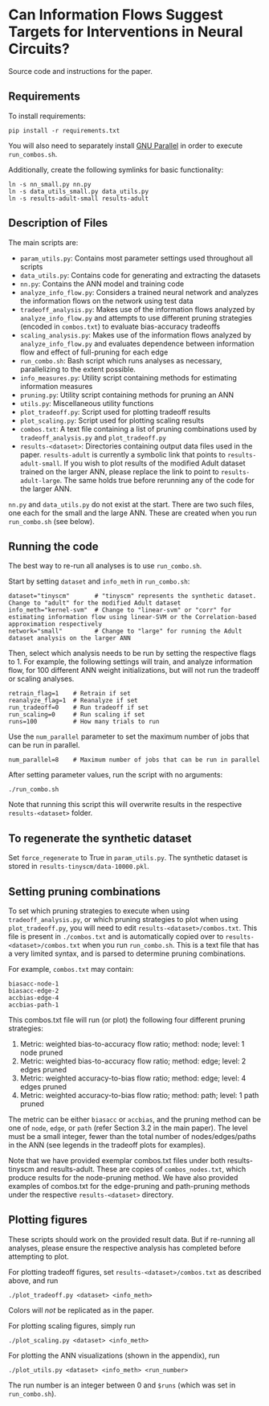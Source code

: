 # Can Information Flows Suggest Targets for Interventions in Neural Circuits?

Source code and instructions for the paper.

## Requirements

To install requirements:

```setup
pip install -r requirements.txt
```

You will also need to separately install [GNU Parallel](https://www.gnu.org/software/parallel/) in order to execute `run_combos.sh`.

Additionally, create the following symlinks for basic functionality:

```
ln -s nn_small.py nn.py
ln -s data_utils_small.py data_utils.py
ln -s results-adult-small results-adult
```

## Description of Files

The main scripts are:
- `param_utils.py`: Contains most parameter settings used throughout all scripts
- `data_utils.py`: Contains code for generating and extracting the datasets
- `nn.py`: Contains the ANN model and training code
- `analyze_info_flow.py`: Considers a trained neural network and analyzes the information flows on the network using test data
- `tradeoff_analysis.py`: Makes use of the information flows analyzed by `analyze_info_flow.py` and attempts to use different pruning strategies (encoded in `combos.txt`) to evaluate bias-accuracy tradeoffs
- `scaling_analysis.py`: Makes use of the information flows analyzed by `analyze_info_flow.py` and evaluates dependence between information flow and effect of full-pruning for each edge
- `run_combo.sh`: Bash script which runs analyses as necessary, parallelizing to the extent possible.
- `info_measures.py`: Utility script containing methods for estimating information measures
- `pruning.py`: Utility script containing methods for pruning an ANN
- `utils.py`: Miscellaneous utility functions
- `plot_tradeoff.py`: Script used for plotting tradeoff results
- `plot_scaling.py`: Script used for plotting scaling results
- `combos.txt`: A text file containing a list of pruning combinations used by `tradeoff_analysis.py` and `plot_tradeoff.py`
- `results-<dataset>`: Directories containing output data files used in the paper. `results-adult` is currently a symbolic link that points to `results-adult-small`. If you wish to plot results of the modified Adult dataset trained on the larger ANN, please replace the link to point to `results-adult-large`. The same holds true before rerunning any of the code for the larger ANN.

`nn.py` and `data_utils.py` do not exist at the start. There are two such files, one each for the small and the large ANN. These are created when you run `run_combo.sh` (see below).

## Running the code

The best way to re-run all analyses is to use `run_combo.sh`.

Start by setting `dataset` and `info_meth` in `run_combo.sh`:

```
dataset="tinyscm"       # "tinyscm" represents the synthetic dataset. Change to "adult" for the modified Adult dataset
info_meth="kernel-svm"  # Change to "linear-svm" or "corr" for estimating information flow using linear-SVM or the Correlation-based approximation respectively
network="small"         # Change to "large" for running the Adult dataset analysis on the larger ANN
```

Then, select which analysis needs to be run by setting the respective flags to 1. For example, the following settings will train, and analyze information flow, for 100 different ANN weight initializations, but will not run the tradeoff or scaling analyses.

```
retrain_flag=1    # Retrain if set
reanalyze_flag=1  # Reanalyze if set
run_tradeoff=0    # Run tradeoff if set
run_scaling=0     # Run scaling if set
runs=100          # How many trials to run
```

Use the `num_parallel` parameter to set the maximum number of jobs that can be run in parallel.

```
num_parallel=8    # Maximum number of jobs that can be run in parallel
```

After setting parameter values, run the script with no arguments:

```
./run_combo.sh
```

Note that running this script this will overwrite results in the respective `results-<dataset>` folder.

## To regenerate the synthetic dataset

Set `force_regenerate` to True in `param_utils.py`. The synthetic dataset is stored in `results-tinyscm/data-10000.pkl`.

## Setting pruning combinations

To set which pruning strategies to execute when using `tradeoff_analysis.py`, or which pruning strategies to plot when using `plot_tradeoff.py`, you will need to edit `results-<dataset>/combos.txt`. This file is present in `./combos.txt` and is automatically copied over to `results-<dataset>/combos.txt` when you run `run_combo.sh`. This is a text file that has a very limited syntax, and is parsed to determine pruning combinations.

For example, `combos.txt` may contain:

```
biasacc-node-1
biasacc-edge-2
accbias-edge-4
accbias-path-1
```

This combos.txt file will run (or plot) the following four different pruning strategies:
1. Metric: weighted bias-to-accuracy flow ratio; method: node; level: 1 node pruned
1. Metric: weighted bias-to-accuracy flow ratio; method: edge; level: 2 edges pruned
1. Metric: weighted accuracy-to-bias flow ratio; method: edge; level: 4 edges pruned
1. Metric: weighted accuracy-to-bias flow ratio; method: path; level: 1 path pruned

The metric can be either `biasacc` or `accbias`, and the pruning method can be one of `node`, `edge`, or `path` (refer Section 3.2 in the main paper). The level must be a small integer, fewer than the total number of nodes/edges/paths in the ANN (see legends in the tradeoff plots for examples).

Note that we have provided exemplar combos.txt files under both results-tinyscm and results-adult. These are copies of `combos_nodes.txt`, which produce results for the node-pruning method. We have also provided examples of combos.txt for the edge-pruning and path-pruning methods under the respective `results-<dataset>` directory.

## Plotting figures

These scripts should work on the provided result data. But if re-running all analyses, please ensure the respective analysis has completed before attempting to plot.

For plotting tradeoff figures, set `results-<dataset>/combos.txt` as described above, and run

```
./plot_tradeoff.py <dataset> <info_meth>
```

Colors will _not_ be replicated as in the paper.

For plotting scaling figures, simply run

```
./plot_scaling.py <dataset> <info_meth>
```

For plotting the ANN visualizations (shown in the appendix), run

```
./plot_utils.py <dataset> <info_meth> <run_number>
```

The run number is an integer between 0 and `$runs` (which was set in `run_combo.sh`).
